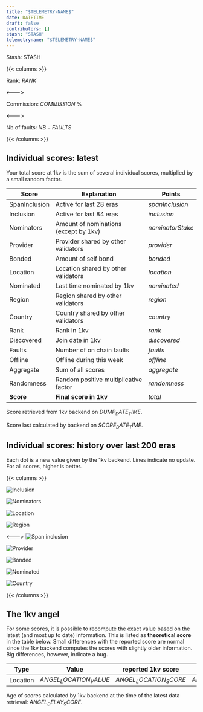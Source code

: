 ```yaml
---
title: "$TELEMETRY-NAME$"
date: DATETIME
draft: false
contributors: []
stash: "STASH"
telemetryname: "$TELEMETRY-NAME$"
---
```


Stash: STASH


{{< columns >}}

Rank: $RANK$

<--->

Commission: $COMMISSION$ %

<--->

Nb of faults: $NB-FAULTS$

{{< /columns >}}  


## Individual scores: latest

Your total score at 1kv is the sum of several individual scores, multiplied by a small random factor.


| Score   | Explanation   | Points |
| ----------- | ----------- |---|
| SpanInclusion | Active for last 28 eras | $spanInclusion$ |
| Inclusion | Active for last 84 eras      | $inclusion$       |
| Nominators | Amount of nominations (except by 1kv) | $nominatorStake$ |
| Provider | Provider shared by other validators | $provider$ |
| Bonded | Amount of self bond | $bonded$ |
| Location | Location shared by other validators | $location$ |
| Nominated | Last time nominated by 1kv | $nominated$ |
| Region | Region shared by other validators   | $region$        |
| Country | Country shared by other validators | $country$ |
| Rank | Rank in 1kv | $rank$ |
| Discovered | Join date in 1kv   | $discovered$        |
| Faults | Number of on chain faults | $faults$ |
| Offline | Offline during this week | $offline$ |
| Aggregate | Sum of all scores | $aggregate$ |
| Randomness | Random positive multiplicative factor | $randomness$ |
| **Score** | **Final score in 1kv** | $total$ |

Score retrieved from 1kv backend on $DUMP_DATE_TIME$. 

Score last calculated by backend on $SCORE_DATE_TIME$.

## Individual scores: history over last 200 eras

Each dot is a new value given by the 1kv backend. Lines indicate no update. For all scores, higher is better. 

{{< columns >}}

![Inclusion](STASH_era_score-inclusion.png)

![Nominators](STASH_era_score-nominatorStake.png)

![Location](STASH_era_score-location.png)

![Region](STASH_era_score-region.png)





<--->
![Span inclusion](STASH_era_score-spanInclusion.png)

![Provider](STASH_era_score-provider.png)

![Bonded](STASH_era_score-bonded.png)

![Nominated](STASH_era_score-nominated.png)


![Country](STASH_era_score-country.png)


<!-- ![Rank](STASH_era_score-rank.png)

![Discovered](STASH_era_score-discovered.png)

![Faults](STASH_era_score-faults.png)

![Offline](STASH_era_score-offline.png) -->


{{< /columns >}}

<!-- 
{{< alert icon="👉" text="The scoring backend of 1kv underwent a redesign in the months around era 4300. This explains some of the unexpected behaviors in the score graphs above. For example, the maximal inclusion score was increased from 100 to 140. In addition, some scores were higher than their maximal value (this bug has been fixed)." />}} -->

## The 1kv angel

For some scores, it is possible to recompute the exact value based on the latest (and most up to date) information. This is listed as **theoretical score** in the table below. Small differences with the reported score are normal since the 1kv backend computes the scores with slightly older information. Big differences, however, indicate a bug.

| Type | Value | reported 1kv score | theoretical score
|----|--|--|-|
|Location|$ANGEL_LOCATION_VALUE$|$ANGEL_LOCATION_SCORE$|$ANGEL_LOCATION_TH_SCORE$|

Age of scores calculated by 1kv backend at the time of the latest data retrieval: $ANGEL_DELAY_SCORE$.
